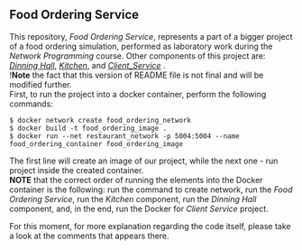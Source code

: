 ## Food Ordering Service
This repository, _Food Ordering Service_, represents a part of a bigger project of a food ordering simulation,
performed as laboratory work during the _Network Programming_ course. Other components of
this project are: 
[_Dinning Hall_](https://github.com/MrCrowley21/Dinning_Hall.git),
[_Kitchen_](https://github.com/MrCrowley21/Kitchen.git), and
[_Client_Service_](https://github.com/MrCrowley21/Client_Service.git) .\
!**Note** the fact that this version of README file is not final and will be modified  further.\
First, to run the project into a docker container, perform the following commands:
````
$ docker network create food_ordering_network  
$ docker build -t food_ordering_image .  
$ docker run --net restaurant_network -p 5004:5004 --name food_ordering_container food_ordering_image
````
The first line will create an image of our project, while the next one - run project inside 
the created container. \
**NOTE** that the correct order of running the elements into the Docker container is the following: run the
command to create network, run the _Food Ordering Service_, run the _Kitchen_ component, run the _Dinning Hall_
component, and, in the end, run the Docker for _Client Service_ project.

For this moment, for more explanation regarding the code itself, please take a look at the comments 
that appears there.